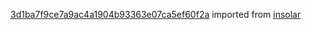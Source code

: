 [3d1ba7f9ce7a9ac4a1904b93363e07ca5ef60f2a](https://github.com/insolar/insolar/commit/3d1ba7f9ce7a9ac4a1904b93363e07ca5ef60f2a) imported from [insolar](https://github.com/insolar/insolar)
